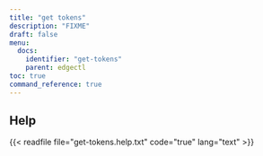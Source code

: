 ```yaml
---
title: "get tokens"
description: "FIXME"
draft: false
menu:
  docs:
    identifier: "get-tokens"
    parent: edgectl
toc: true
command_reference: true
---
```


## Help

{{< readfile file="get-tokens.help.txt" code="true" lang="text" >}}
